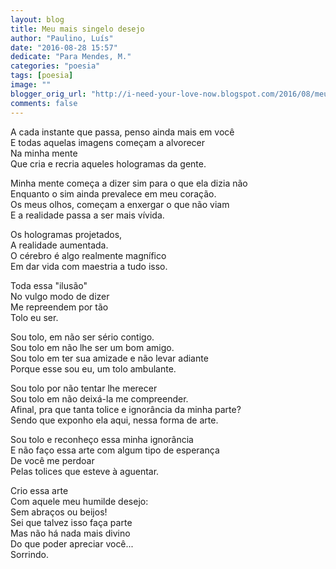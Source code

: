```yaml
---
layout: blog
title: Meu mais singelo desejo
author: "Paulino, Luís"
date: "2016-08-28 15:57"
dedicate: "Para Mendes, M."
categories: "poesia"
tags: [poesia]
image: ""
blogger_orig_url: "http://i-need-your-love-now.blogspot.com/2016/08/meu-mais-singelo-desejo.html"
comments: false
---
```


A cada instante que passa, penso ainda mais em você\
E todas aquelas imagens começam a alvorecer\
Na minha mente\
Que cria e recria aqueles hologramas da gente.

Minha mente começa a dizer sim para o que ela dizia não\
Enquanto o sim ainda prevalece em meu coração.\
Os meus olhos, começam a enxergar o que não viam\
E a realidade passa a ser mais vívida.

Os hologramas projetados,\
A realidade aumentada.\
O cérebro é algo realmente magnífico\
Em dar vida com maestria a tudo isso.

Toda essa "ilusão"\
No vulgo modo de dizer\
Me repreendem por tão\
Tolo eu ser.

Sou tolo, em não ser sério contigo.\
Sou tolo em não lhe ser um bom amigo.\
Sou tolo em ter sua amizade e não levar adiante\
Porque esse sou eu, um tolo ambulante.

Sou tolo por não tentar lhe merecer\
Sou tolo em não deixá-la me compreender.\
Afinal, pra que tanta tolice e ignorância da minha parte?\
Sendo que exponho ela aqui, nessa forma de arte.

Sou tolo e reconheço essa minha ignorância\
E não faço essa arte com algum tipo de esperança\
De você me perdoar\
Pelas tolices que esteve à aguentar.

Crio essa arte\
Com aquele meu humilde desejo:\
Sem abraços ou beijos!\
Sei que talvez isso faça parte\
Mas não há nada mais divino\
Do que poder apreciar você...\
Sorrindo.

